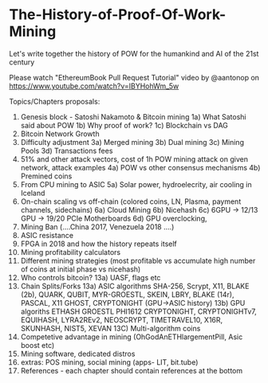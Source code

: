 # The-History-of-Proof-Of-Work-Mining

Let's write together the history of POW for the humankind and AI of the 21st century

Please watch "EthereumBook Pull Request Tutorial" video by @aantonop on https://www.youtube.com/watch?v=IBYHohWm_5w
 
Topics/Chapters proposals:

1) Genesis block - Satoshi Nakamoto & Bitcoin mining
1a) What Satoshi said about POW 
1b) Why proof of work? 1c) Blockchain vs DAG
2) Bitcoin Network Growth
3) Difficulty adjustment 
3a) Merged mining 
3b) Dual mining
3c) Mining Pools 
3d) Transactions fees
4) 51% and other attack vectors, cost of 1h POW mining attack on given network, attack examples
4a) POW vs other consensus mechanisms 
4b) Premined coins
5) From CPU mining to ASIC 
5a) Solar power, hydroelecrity, air cooling in Iceland
6) On-chain scaling vs off-chain (colored coins, LN, Plasma, payment channels, sidechains)
6a) Cloud Mining 
6b) Nicehash 
6c) 6GPU -> 12/13 GPU -> 19/20 PCIe Motherboards
6d) GPU overclocking, 
7) Mining Ban (....China 2017, Venezuela 2018 ....)
8) ASIC resistance
9) FPGA in 2018 and how the history repeats itself
10) Mining profitability calculators
11) Different mining strategies (most profitable vs accumulate high number of coins at initial phase vs nicehash)
12) Who controls bitcoin? 13a) UASF, flags etc
13) Chain Splits/Forks
13a) ASIC algorithms SHA-256, Scrypt, X11, BLAKE (2b), QUARK, QUBIT, MYR-GROESTL, SKEIN, LBRY, BLAKE (14r), PASCAL, X11 GHOST, CRYPTONIGHT (GPU->ASIC history)
13b) GPU algoriths ETHASH GROESTL PHI1612 CRYPTONIGHT, CRYPTONIGHTv7, EQUIHASH, LYRA2REv2, NEOSCRYPT, TIMETRAVEL10, X16R, SKUNHASH, NIST5, XEVAN
13C) Multi-algorithm coins
14) Competetive advantage in mining (OhGodAnETHlargementPill, Asic boost etc)
15) Mining software, dedicated distros
16) extras: POS mining, social mining (apps- LIT, bit.tube)
17) References - each chapter should contain references at the bottom
